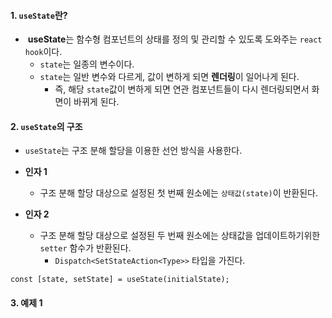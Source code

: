 
#### 1. `useState`란?

-  **useState**는 함수형 컴포넌트의 상태를 정의 및 관리할 수 있도록 도와주는 `react hook`이다.
	- `state`는 일종의 변수이다.
	- `state`는 일반 변수와 다르게, 값이 변하게 되면 **렌더링**이 일어나게 된다. 
		- 즉, 해당 `state`값이 변하게 되면 연관 컴포넌트들이 다시 렌더링되면서 화면이 바뀌게 된다.


#### 2. `useState`의 구조

- `useState`는 구조 분해 할당을 이용한 선언 방식을 사용한다.

- **인자 1**
	- 구조 분해 할당 대상으로 설정된 첫 번째 원소에는 `상태값(state)`이 반환된다.
	
- **인자 2**
	- 구조 분해 할당 대상으로 설정된 두 번째 원소에는 상태값을 업데이트하기위한 `setter` 함수가 반환된다. 
		- `Dispatch<SetStateAction<Type>>` 타입을 가진다.

```tsx
const [state, setState] = useState(initialState);
```


#### 3. 예제 1

